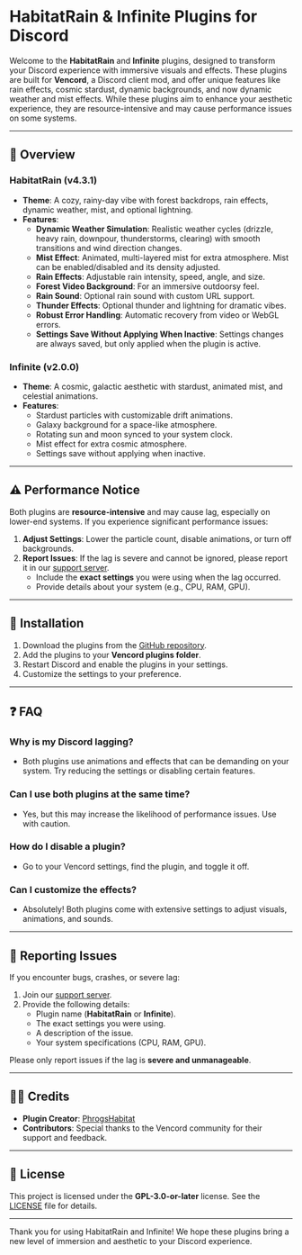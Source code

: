 # HabitatRain & Infinite Plugins for Discord

Welcome to the **HabitatRain** and **Infinite** plugins, designed to transform your Discord experience with immersive visuals and effects. These plugins are built for **Vencord**, a Discord client mod, and offer unique features like rain effects, cosmic stardust, dynamic backgrounds, and now dynamic weather and mist effects. While these plugins aim to enhance your aesthetic experience, they are resource-intensive and may cause performance issues on some systems.

---

## 📜 Overview

### HabitatRain (v4.3.1)
- **Theme**: A cozy, rainy-day vibe with forest backdrops, rain effects, dynamic weather, mist, and optional lightning.
- **Features**:
  - **Dynamic Weather Simulation**: Realistic weather cycles (drizzle, heavy rain, downpour, thunderstorms, clearing) with smooth transitions and wind direction changes.
  - **Mist Effect**: Animated, multi-layered mist for extra atmosphere. Mist can be enabled/disabled and its density adjusted.
  - **Rain Effects**: Adjustable rain intensity, speed, angle, and size.
  - **Forest Video Background**: For an immersive outdoorsy feel.
  - **Rain Sound**: Optional rain sound with custom URL support.
  - **Thunder Effects**: Optional thunder and lightning for dramatic vibes.
  - **Robust Error Handling**: Automatic recovery from video or WebGL errors.
  - **Settings Save Without Applying When Inactive**: Settings changes are always saved, but only applied when the plugin is active.

### Infinite (v2.0.0)
- **Theme**: A cosmic, galactic aesthetic with stardust, animated mist, and celestial animations.
- **Features**:
  - Stardust particles with customizable drift animations.
  - Galaxy background for a space-like atmosphere.
  - Rotating sun and moon synced to your system clock.
  - Mist effect for extra cosmic atmosphere.
  - Settings save without applying when inactive.

---

## ⚠️ Performance Notice

Both plugins are **resource-intensive** and may cause lag, especially on lower-end systems. If you experience significant performance issues:
1. **Adjust Settings**: Lower the particle count, disable animations, or turn off backgrounds.
2. **Report Issues**: If the lag is severe and cannot be ignored, please report it in our [support server](https://discord.gg/5k6K3Vuf8y).  
   - Include the **exact settings** you were using when the lag occurred.
   - Provide details about your system (e.g., CPU, RAM, GPU).

---

## 🚀 Installation

1. Download the plugins from the [GitHub repository](https://github.com/PhrogsHabitat/HabitatRain).
2. Add the plugins to your **Vencord plugins folder**.
3. Restart Discord and enable the plugins in your settings.
4. Customize the settings to your preference.

---

## ❓ FAQ

### Why is my Discord lagging?
- Both plugins use animations and effects that can be demanding on your system. Try reducing the settings or disabling certain features.

### Can I use both plugins at the same time?
- Yes, but this may increase the likelihood of performance issues. Use with caution.

### How do I disable a plugin?
- Go to your Vencord settings, find the plugin, and toggle it off.

### Can I customize the effects?
- Absolutely! Both plugins come with extensive settings to adjust visuals, animations, and sounds.

---

## 🛑 Reporting Issues

If you encounter bugs, crashes, or severe lag:
1. Join our [support server](https://discord.gg/5k6K3Vuf8y).
2. Provide the following details:
   - Plugin name (**HabitatRain** or **Infinite**).
   - The exact settings you were using.
   - A description of the issue.
   - Your system specifications (CPU, RAM, GPU).

Please only report issues if the lag is **severe and unmanageable**.

---

## 🧑‍💻 Credits

- **Plugin Creator**: [PhrogsHabitat](https://github.com/PhrogsHabitat)
- **Contributors**: Special thanks to the Vencord community for their support and feedback.

---

## 📜 License

This project is licensed under the **GPL-3.0-or-later** license. See the [LICENSE](./LICENSE) file for details.

---

Thank you for using HabitatRain and Infinite! We hope these plugins bring a new level of immersion and aesthetic to your Discord experience.